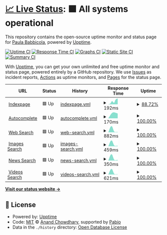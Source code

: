 # [📈 Live Status](https://pbabbicola.github.io/upptime): <!--live status--> **🟩 All systems operational**

This repository contains the open-source uptime monitor and status page for [Paula Babbicola](https://paula.codes), powered by [Upptime](https://github.com/upptime/upptime).

[![Uptime CI](https://github.com/pbabbicola/upptime/workflows/Uptime%20CI/badge.svg)](https://github.com/pbabbicola/upptime/actions?query=workflow%3A%22Uptime+CI%22)
[![Response Time CI](https://github.com/pbabbicola/upptime/workflows/Response%20Time%20CI/badge.svg)](https://github.com/pbabbicola/upptime/actions?query=workflow%3A%22Response+Time+CI%22)
[![Graphs CI](https://github.com/pbabbicola/upptime/workflows/Graphs%20CI/badge.svg)](https://github.com/pbabbicola/upptime/actions?query=workflow%3A%22Graphs+CI%22)
[![Static Site CI](https://github.com/pbabbicola/upptime/workflows/Static%20Site%20CI/badge.svg)](https://github.com/pbabbicola/upptime/actions?query=workflow%3A%22Static+Site+CI%22)
[![Summary CI](https://github.com/pbabbicola/upptime/workflows/Summary%20CI/badge.svg)](https://github.com/pbabbicola/upptime/actions?query=workflow%3A%22Summary+CI%22)

With [Upptime](https://upptime.js.org), you can get your own unlimited and free uptime monitor and status page, powered entirely by a GitHub repository. We use [Issues](https://github.com/pbabbicola/upptime/issues) as incident reports, [Actions](https://github.com/pbabbicola/upptime/actions) as uptime monitors, and [Pages](https://pbabbicola.github.io/upptime) for the status page.

<!--start: status pages-->
<!-- This summary is generated by Upptime (https://github.com/upptime/upptime) -->
<!-- Do not edit this manually, your changes will be overwritten -->
<!-- prettier-ignore -->
| URL | Status | History | Response Time | Uptime |
| --- | ------ | ------- | ------------- | ------ |
| <img alt="" src="https://icons.duckduckgo.com/ip3/www.ecosia.org.ico" height="13"> [Indexpage](https://www.ecosia.org/) | 🟩 Up | [indexpage.yml](https://github.com/pbabbicola/upptime/commits/HEAD/history/indexpage.yml) | <details><summary><img alt="Response time graph" src="./graphs/indexpage/response-time-week.png" height="20"> 192ms</summary><br><a href="https://pbabbicola.github.io/upptime/history/indexpage"><img alt="Response time 192" src="https://img.shields.io/endpoint?url=https%3A%2F%2Fraw.githubusercontent.com%2Fpbabbicola%2Fupptime%2FHEAD%2Fapi%2Findexpage%2Fresponse-time.json"></a><br><a href="https://pbabbicola.github.io/upptime/history/indexpage"><img alt="24-hour response time 213" src="https://img.shields.io/endpoint?url=https%3A%2F%2Fraw.githubusercontent.com%2Fpbabbicola%2Fupptime%2FHEAD%2Fapi%2Findexpage%2Fresponse-time-day.json"></a><br><a href="https://pbabbicola.github.io/upptime/history/indexpage"><img alt="7-day response time 192" src="https://img.shields.io/endpoint?url=https%3A%2F%2Fraw.githubusercontent.com%2Fpbabbicola%2Fupptime%2FHEAD%2Fapi%2Findexpage%2Fresponse-time-week.json"></a><br><a href="https://pbabbicola.github.io/upptime/history/indexpage"><img alt="30-day response time 192" src="https://img.shields.io/endpoint?url=https%3A%2F%2Fraw.githubusercontent.com%2Fpbabbicola%2Fupptime%2FHEAD%2Fapi%2Findexpage%2Fresponse-time-month.json"></a><br><a href="https://pbabbicola.github.io/upptime/history/indexpage"><img alt="1-year response time 192" src="https://img.shields.io/endpoint?url=https%3A%2F%2Fraw.githubusercontent.com%2Fpbabbicola%2Fupptime%2FHEAD%2Fapi%2Findexpage%2Fresponse-time-year.json"></a></details> | <details><summary><a href="https://pbabbicola.github.io/upptime/history/indexpage">88.72%</a></summary><a href="https://pbabbicola.github.io/upptime/history/indexpage"><img alt="All-time uptime 88.72%" src="https://img.shields.io/endpoint?url=https%3A%2F%2Fraw.githubusercontent.com%2Fpbabbicola%2Fupptime%2FHEAD%2Fapi%2Findexpage%2Fuptime.json"></a><br><a href="https://pbabbicola.github.io/upptime/history/indexpage"><img alt="24-hour uptime 93.80%" src="https://img.shields.io/endpoint?url=https%3A%2F%2Fraw.githubusercontent.com%2Fpbabbicola%2Fupptime%2FHEAD%2Fapi%2Findexpage%2Fuptime-day.json"></a><br><a href="https://pbabbicola.github.io/upptime/history/indexpage"><img alt="7-day uptime 88.72%" src="https://img.shields.io/endpoint?url=https%3A%2F%2Fraw.githubusercontent.com%2Fpbabbicola%2Fupptime%2FHEAD%2Fapi%2Findexpage%2Fuptime-week.json"></a><br><a href="https://pbabbicola.github.io/upptime/history/indexpage"><img alt="30-day uptime 88.72%" src="https://img.shields.io/endpoint?url=https%3A%2F%2Fraw.githubusercontent.com%2Fpbabbicola%2Fupptime%2FHEAD%2Fapi%2Findexpage%2Fuptime-month.json"></a><br><a href="https://pbabbicola.github.io/upptime/history/indexpage"><img alt="1-year uptime 88.72%" src="https://img.shields.io/endpoint?url=https%3A%2F%2Fraw.githubusercontent.com%2Fpbabbicola%2Fupptime%2FHEAD%2Fapi%2Findexpage%2Fuptime-year.json"></a></details>
| <img alt="" src="https://icons.duckduckgo.com/ip3/ac.ecosia.org.ico" height="13"> [Autocomplete](https://ac.ecosia.org/autocomplete?q=test) | 🟩 Up | [autocomplete.yml](https://github.com/pbabbicola/upptime/commits/HEAD/history/autocomplete.yml) | <details><summary><img alt="Response time graph" src="./graphs/autocomplete/response-time-week.png" height="20"> 170ms</summary><br><a href="https://pbabbicola.github.io/upptime/history/autocomplete"><img alt="Response time 170" src="https://img.shields.io/endpoint?url=https%3A%2F%2Fraw.githubusercontent.com%2Fpbabbicola%2Fupptime%2FHEAD%2Fapi%2Fautocomplete%2Fresponse-time.json"></a><br><a href="https://pbabbicola.github.io/upptime/history/autocomplete"><img alt="24-hour response time 170" src="https://img.shields.io/endpoint?url=https%3A%2F%2Fraw.githubusercontent.com%2Fpbabbicola%2Fupptime%2FHEAD%2Fapi%2Fautocomplete%2Fresponse-time-day.json"></a><br><a href="https://pbabbicola.github.io/upptime/history/autocomplete"><img alt="7-day response time 170" src="https://img.shields.io/endpoint?url=https%3A%2F%2Fraw.githubusercontent.com%2Fpbabbicola%2Fupptime%2FHEAD%2Fapi%2Fautocomplete%2Fresponse-time-week.json"></a><br><a href="https://pbabbicola.github.io/upptime/history/autocomplete"><img alt="30-day response time 170" src="https://img.shields.io/endpoint?url=https%3A%2F%2Fraw.githubusercontent.com%2Fpbabbicola%2Fupptime%2FHEAD%2Fapi%2Fautocomplete%2Fresponse-time-month.json"></a><br><a href="https://pbabbicola.github.io/upptime/history/autocomplete"><img alt="1-year response time 170" src="https://img.shields.io/endpoint?url=https%3A%2F%2Fraw.githubusercontent.com%2Fpbabbicola%2Fupptime%2FHEAD%2Fapi%2Fautocomplete%2Fresponse-time-year.json"></a></details> | <details><summary><a href="https://pbabbicola.github.io/upptime/history/autocomplete">100.00%</a></summary><a href="https://pbabbicola.github.io/upptime/history/autocomplete"><img alt="All-time uptime 100.00%" src="https://img.shields.io/endpoint?url=https%3A%2F%2Fraw.githubusercontent.com%2Fpbabbicola%2Fupptime%2FHEAD%2Fapi%2Fautocomplete%2Fuptime.json"></a><br><a href="https://pbabbicola.github.io/upptime/history/autocomplete"><img alt="24-hour uptime 100.00%" src="https://img.shields.io/endpoint?url=https%3A%2F%2Fraw.githubusercontent.com%2Fpbabbicola%2Fupptime%2FHEAD%2Fapi%2Fautocomplete%2Fuptime-day.json"></a><br><a href="https://pbabbicola.github.io/upptime/history/autocomplete"><img alt="7-day uptime 100.00%" src="https://img.shields.io/endpoint?url=https%3A%2F%2Fraw.githubusercontent.com%2Fpbabbicola%2Fupptime%2FHEAD%2Fapi%2Fautocomplete%2Fuptime-week.json"></a><br><a href="https://pbabbicola.github.io/upptime/history/autocomplete"><img alt="30-day uptime 100.00%" src="https://img.shields.io/endpoint?url=https%3A%2F%2Fraw.githubusercontent.com%2Fpbabbicola%2Fupptime%2FHEAD%2Fapi%2Fautocomplete%2Fuptime-month.json"></a><br><a href="https://pbabbicola.github.io/upptime/history/autocomplete"><img alt="1-year uptime 100.00%" src="https://img.shields.io/endpoint?url=https%3A%2F%2Fraw.githubusercontent.com%2Fpbabbicola%2Fupptime%2FHEAD%2Fapi%2Fautocomplete%2Fuptime-year.json"></a></details>
| <img alt="" src="https://icons.duckduckgo.com/ip3/www.ecosia.org.ico" height="13"> [Web Search](https://www.ecosia.org/search?q=test) | 🟩 Up | [web-search.yml](https://github.com/pbabbicola/upptime/commits/HEAD/history/web-search.yml) | <details><summary><img alt="Response time graph" src="./graphs/web-search/response-time-week.png" height="20"> 882ms</summary><br><a href="https://pbabbicola.github.io/upptime/history/web-search"><img alt="Response time 882" src="https://img.shields.io/endpoint?url=https%3A%2F%2Fraw.githubusercontent.com%2Fpbabbicola%2Fupptime%2FHEAD%2Fapi%2Fweb-search%2Fresponse-time.json"></a><br><a href="https://pbabbicola.github.io/upptime/history/web-search"><img alt="24-hour response time 882" src="https://img.shields.io/endpoint?url=https%3A%2F%2Fraw.githubusercontent.com%2Fpbabbicola%2Fupptime%2FHEAD%2Fapi%2Fweb-search%2Fresponse-time-day.json"></a><br><a href="https://pbabbicola.github.io/upptime/history/web-search"><img alt="7-day response time 882" src="https://img.shields.io/endpoint?url=https%3A%2F%2Fraw.githubusercontent.com%2Fpbabbicola%2Fupptime%2FHEAD%2Fapi%2Fweb-search%2Fresponse-time-week.json"></a><br><a href="https://pbabbicola.github.io/upptime/history/web-search"><img alt="30-day response time 882" src="https://img.shields.io/endpoint?url=https%3A%2F%2Fraw.githubusercontent.com%2Fpbabbicola%2Fupptime%2FHEAD%2Fapi%2Fweb-search%2Fresponse-time-month.json"></a><br><a href="https://pbabbicola.github.io/upptime/history/web-search"><img alt="1-year response time 882" src="https://img.shields.io/endpoint?url=https%3A%2F%2Fraw.githubusercontent.com%2Fpbabbicola%2Fupptime%2FHEAD%2Fapi%2Fweb-search%2Fresponse-time-year.json"></a></details> | <details><summary><a href="https://pbabbicola.github.io/upptime/history/web-search">100.00%</a></summary><a href="https://pbabbicola.github.io/upptime/history/web-search"><img alt="All-time uptime 100.00%" src="https://img.shields.io/endpoint?url=https%3A%2F%2Fraw.githubusercontent.com%2Fpbabbicola%2Fupptime%2FHEAD%2Fapi%2Fweb-search%2Fuptime.json"></a><br><a href="https://pbabbicola.github.io/upptime/history/web-search"><img alt="24-hour uptime 100.00%" src="https://img.shields.io/endpoint?url=https%3A%2F%2Fraw.githubusercontent.com%2Fpbabbicola%2Fupptime%2FHEAD%2Fapi%2Fweb-search%2Fuptime-day.json"></a><br><a href="https://pbabbicola.github.io/upptime/history/web-search"><img alt="7-day uptime 100.00%" src="https://img.shields.io/endpoint?url=https%3A%2F%2Fraw.githubusercontent.com%2Fpbabbicola%2Fupptime%2FHEAD%2Fapi%2Fweb-search%2Fuptime-week.json"></a><br><a href="https://pbabbicola.github.io/upptime/history/web-search"><img alt="30-day uptime 100.00%" src="https://img.shields.io/endpoint?url=https%3A%2F%2Fraw.githubusercontent.com%2Fpbabbicola%2Fupptime%2FHEAD%2Fapi%2Fweb-search%2Fuptime-month.json"></a><br><a href="https://pbabbicola.github.io/upptime/history/web-search"><img alt="1-year uptime 100.00%" src="https://img.shields.io/endpoint?url=https%3A%2F%2Fraw.githubusercontent.com%2Fpbabbicola%2Fupptime%2FHEAD%2Fapi%2Fweb-search%2Fuptime-year.json"></a></details>
| <img alt="" src="https://icons.duckduckgo.com/ip3/www.ecosia.org.ico" height="13"> [Images Search](https://www.ecosia.org/images?q=test) | 🟩 Up | [images-search.yml](https://github.com/pbabbicola/upptime/commits/HEAD/history/images-search.yml) | <details><summary><img alt="Response time graph" src="./graphs/images-search/response-time-week.png" height="20"> 459ms</summary><br><a href="https://pbabbicola.github.io/upptime/history/images-search"><img alt="Response time 459" src="https://img.shields.io/endpoint?url=https%3A%2F%2Fraw.githubusercontent.com%2Fpbabbicola%2Fupptime%2FHEAD%2Fapi%2Fimages-search%2Fresponse-time.json"></a><br><a href="https://pbabbicola.github.io/upptime/history/images-search"><img alt="24-hour response time 459" src="https://img.shields.io/endpoint?url=https%3A%2F%2Fraw.githubusercontent.com%2Fpbabbicola%2Fupptime%2FHEAD%2Fapi%2Fimages-search%2Fresponse-time-day.json"></a><br><a href="https://pbabbicola.github.io/upptime/history/images-search"><img alt="7-day response time 459" src="https://img.shields.io/endpoint?url=https%3A%2F%2Fraw.githubusercontent.com%2Fpbabbicola%2Fupptime%2FHEAD%2Fapi%2Fimages-search%2Fresponse-time-week.json"></a><br><a href="https://pbabbicola.github.io/upptime/history/images-search"><img alt="30-day response time 459" src="https://img.shields.io/endpoint?url=https%3A%2F%2Fraw.githubusercontent.com%2Fpbabbicola%2Fupptime%2FHEAD%2Fapi%2Fimages-search%2Fresponse-time-month.json"></a><br><a href="https://pbabbicola.github.io/upptime/history/images-search"><img alt="1-year response time 459" src="https://img.shields.io/endpoint?url=https%3A%2F%2Fraw.githubusercontent.com%2Fpbabbicola%2Fupptime%2FHEAD%2Fapi%2Fimages-search%2Fresponse-time-year.json"></a></details> | <details><summary><a href="https://pbabbicola.github.io/upptime/history/images-search">100.00%</a></summary><a href="https://pbabbicola.github.io/upptime/history/images-search"><img alt="All-time uptime 100.00%" src="https://img.shields.io/endpoint?url=https%3A%2F%2Fraw.githubusercontent.com%2Fpbabbicola%2Fupptime%2FHEAD%2Fapi%2Fimages-search%2Fuptime.json"></a><br><a href="https://pbabbicola.github.io/upptime/history/images-search"><img alt="24-hour uptime 100.00%" src="https://img.shields.io/endpoint?url=https%3A%2F%2Fraw.githubusercontent.com%2Fpbabbicola%2Fupptime%2FHEAD%2Fapi%2Fimages-search%2Fuptime-day.json"></a><br><a href="https://pbabbicola.github.io/upptime/history/images-search"><img alt="7-day uptime 100.00%" src="https://img.shields.io/endpoint?url=https%3A%2F%2Fraw.githubusercontent.com%2Fpbabbicola%2Fupptime%2FHEAD%2Fapi%2Fimages-search%2Fuptime-week.json"></a><br><a href="https://pbabbicola.github.io/upptime/history/images-search"><img alt="30-day uptime 100.00%" src="https://img.shields.io/endpoint?url=https%3A%2F%2Fraw.githubusercontent.com%2Fpbabbicola%2Fupptime%2FHEAD%2Fapi%2Fimages-search%2Fuptime-month.json"></a><br><a href="https://pbabbicola.github.io/upptime/history/images-search"><img alt="1-year uptime 100.00%" src="https://img.shields.io/endpoint?url=https%3A%2F%2Fraw.githubusercontent.com%2Fpbabbicola%2Fupptime%2FHEAD%2Fapi%2Fimages-search%2Fuptime-year.json"></a></details>
| <img alt="" src="https://icons.duckduckgo.com/ip3/www.ecosia.org.ico" height="13"> [News Search](https://www.ecosia.org/news?q=test) | 🟩 Up | [news-search.yml](https://github.com/pbabbicola/upptime/commits/HEAD/history/news-search.yml) | <details><summary><img alt="Response time graph" src="./graphs/news-search/response-time-week.png" height="20"> 350ms</summary><br><a href="https://pbabbicola.github.io/upptime/history/news-search"><img alt="Response time 350" src="https://img.shields.io/endpoint?url=https%3A%2F%2Fraw.githubusercontent.com%2Fpbabbicola%2Fupptime%2FHEAD%2Fapi%2Fnews-search%2Fresponse-time.json"></a><br><a href="https://pbabbicola.github.io/upptime/history/news-search"><img alt="24-hour response time 350" src="https://img.shields.io/endpoint?url=https%3A%2F%2Fraw.githubusercontent.com%2Fpbabbicola%2Fupptime%2FHEAD%2Fapi%2Fnews-search%2Fresponse-time-day.json"></a><br><a href="https://pbabbicola.github.io/upptime/history/news-search"><img alt="7-day response time 350" src="https://img.shields.io/endpoint?url=https%3A%2F%2Fraw.githubusercontent.com%2Fpbabbicola%2Fupptime%2FHEAD%2Fapi%2Fnews-search%2Fresponse-time-week.json"></a><br><a href="https://pbabbicola.github.io/upptime/history/news-search"><img alt="30-day response time 350" src="https://img.shields.io/endpoint?url=https%3A%2F%2Fraw.githubusercontent.com%2Fpbabbicola%2Fupptime%2FHEAD%2Fapi%2Fnews-search%2Fresponse-time-month.json"></a><br><a href="https://pbabbicola.github.io/upptime/history/news-search"><img alt="1-year response time 350" src="https://img.shields.io/endpoint?url=https%3A%2F%2Fraw.githubusercontent.com%2Fpbabbicola%2Fupptime%2FHEAD%2Fapi%2Fnews-search%2Fresponse-time-year.json"></a></details> | <details><summary><a href="https://pbabbicola.github.io/upptime/history/news-search">100.00%</a></summary><a href="https://pbabbicola.github.io/upptime/history/news-search"><img alt="All-time uptime 100.00%" src="https://img.shields.io/endpoint?url=https%3A%2F%2Fraw.githubusercontent.com%2Fpbabbicola%2Fupptime%2FHEAD%2Fapi%2Fnews-search%2Fuptime.json"></a><br><a href="https://pbabbicola.github.io/upptime/history/news-search"><img alt="24-hour uptime 100.00%" src="https://img.shields.io/endpoint?url=https%3A%2F%2Fraw.githubusercontent.com%2Fpbabbicola%2Fupptime%2FHEAD%2Fapi%2Fnews-search%2Fuptime-day.json"></a><br><a href="https://pbabbicola.github.io/upptime/history/news-search"><img alt="7-day uptime 100.00%" src="https://img.shields.io/endpoint?url=https%3A%2F%2Fraw.githubusercontent.com%2Fpbabbicola%2Fupptime%2FHEAD%2Fapi%2Fnews-search%2Fuptime-week.json"></a><br><a href="https://pbabbicola.github.io/upptime/history/news-search"><img alt="30-day uptime 100.00%" src="https://img.shields.io/endpoint?url=https%3A%2F%2Fraw.githubusercontent.com%2Fpbabbicola%2Fupptime%2FHEAD%2Fapi%2Fnews-search%2Fuptime-month.json"></a><br><a href="https://pbabbicola.github.io/upptime/history/news-search"><img alt="1-year uptime 100.00%" src="https://img.shields.io/endpoint?url=https%3A%2F%2Fraw.githubusercontent.com%2Fpbabbicola%2Fupptime%2FHEAD%2Fapi%2Fnews-search%2Fuptime-year.json"></a></details>
| <img alt="" src="https://icons.duckduckgo.com/ip3/www.ecosia.org.ico" height="13"> [Videos Search](https://www.ecosia.org/videos?q=test) | 🟩 Up | [videos-search.yml](https://github.com/pbabbicola/upptime/commits/HEAD/history/videos-search.yml) | <details><summary><img alt="Response time graph" src="./graphs/videos-search/response-time-week.png" height="20"> 621ms</summary><br><a href="https://pbabbicola.github.io/upptime/history/videos-search"><img alt="Response time 621" src="https://img.shields.io/endpoint?url=https%3A%2F%2Fraw.githubusercontent.com%2Fpbabbicola%2Fupptime%2FHEAD%2Fapi%2Fvideos-search%2Fresponse-time.json"></a><br><a href="https://pbabbicola.github.io/upptime/history/videos-search"><img alt="24-hour response time 621" src="https://img.shields.io/endpoint?url=https%3A%2F%2Fraw.githubusercontent.com%2Fpbabbicola%2Fupptime%2FHEAD%2Fapi%2Fvideos-search%2Fresponse-time-day.json"></a><br><a href="https://pbabbicola.github.io/upptime/history/videos-search"><img alt="7-day response time 621" src="https://img.shields.io/endpoint?url=https%3A%2F%2Fraw.githubusercontent.com%2Fpbabbicola%2Fupptime%2FHEAD%2Fapi%2Fvideos-search%2Fresponse-time-week.json"></a><br><a href="https://pbabbicola.github.io/upptime/history/videos-search"><img alt="30-day response time 621" src="https://img.shields.io/endpoint?url=https%3A%2F%2Fraw.githubusercontent.com%2Fpbabbicola%2Fupptime%2FHEAD%2Fapi%2Fvideos-search%2Fresponse-time-month.json"></a><br><a href="https://pbabbicola.github.io/upptime/history/videos-search"><img alt="1-year response time 621" src="https://img.shields.io/endpoint?url=https%3A%2F%2Fraw.githubusercontent.com%2Fpbabbicola%2Fupptime%2FHEAD%2Fapi%2Fvideos-search%2Fresponse-time-year.json"></a></details> | <details><summary><a href="https://pbabbicola.github.io/upptime/history/videos-search">100.00%</a></summary><a href="https://pbabbicola.github.io/upptime/history/videos-search"><img alt="All-time uptime 100.00%" src="https://img.shields.io/endpoint?url=https%3A%2F%2Fraw.githubusercontent.com%2Fpbabbicola%2Fupptime%2FHEAD%2Fapi%2Fvideos-search%2Fuptime.json"></a><br><a href="https://pbabbicola.github.io/upptime/history/videos-search"><img alt="24-hour uptime 100.00%" src="https://img.shields.io/endpoint?url=https%3A%2F%2Fraw.githubusercontent.com%2Fpbabbicola%2Fupptime%2FHEAD%2Fapi%2Fvideos-search%2Fuptime-day.json"></a><br><a href="https://pbabbicola.github.io/upptime/history/videos-search"><img alt="7-day uptime 100.00%" src="https://img.shields.io/endpoint?url=https%3A%2F%2Fraw.githubusercontent.com%2Fpbabbicola%2Fupptime%2FHEAD%2Fapi%2Fvideos-search%2Fuptime-week.json"></a><br><a href="https://pbabbicola.github.io/upptime/history/videos-search"><img alt="30-day uptime 100.00%" src="https://img.shields.io/endpoint?url=https%3A%2F%2Fraw.githubusercontent.com%2Fpbabbicola%2Fupptime%2FHEAD%2Fapi%2Fvideos-search%2Fuptime-month.json"></a><br><a href="https://pbabbicola.github.io/upptime/history/videos-search"><img alt="1-year uptime 100.00%" src="https://img.shields.io/endpoint?url=https%3A%2F%2Fraw.githubusercontent.com%2Fpbabbicola%2Fupptime%2FHEAD%2Fapi%2Fvideos-search%2Fuptime-year.json"></a></details>

<!--end: status pages-->

[**Visit our status website →**](https://pbabbicola.github.io/upptime)

## 📄 License

- Powered by: [Upptime](https://github.com/upptime/upptime)
- Code: [MIT](./LICENSE) © [Anand Chowdhary](https://anandchowdhary.com), supported by [Pabio](https://pabio.com)
- Data in the `./history` directory: [Open Database License](https://opendatacommons.org/licenses/odbl/1-0/)
